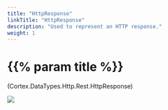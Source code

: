 ```yaml
---
title: "HttpResponse"
linkTitle: "HttpResponse"
description: "Used to represent an HTTP response."
weight: 1
---
```


# {{% param title %}}

<p class="namespace">(Cortex.DataTypes.Http.Rest.HttpResponse)</p>

<img src="/images/work-in-progress.jpg">
